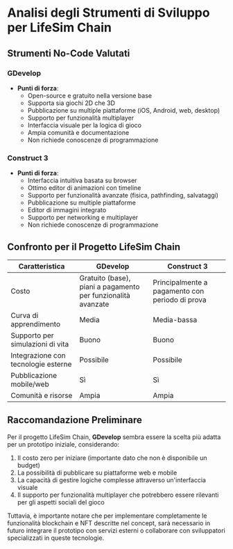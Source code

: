 # Analisi degli Strumenti di Sviluppo per LifeSim Chain

## Strumenti No-Code Valutati

### GDevelop
- **Punti di forza**: 
  - Open-source e gratuito nella versione base
  - Supporta sia giochi 2D che 3D
  - Pubblicazione su multiple piattaforme (iOS, Android, web, desktop)
  - Supporto per funzionalità multiplayer
  - Interfaccia visuale per la logica di gioco
  - Ampia comunità e documentazione
  - Non richiede conoscenze di programmazione

### Construct 3
- **Punti di forza**:
  - Interfaccia intuitiva basata su browser
  - Ottimo editor di animazioni con timeline
  - Supporto per funzionalità avanzate (fisica, pathfinding, salvataggi)
  - Pubblicazione su multiple piattaforme
  - Editor di immagini integrato
  - Supporto per networking e multiplayer
  - Non richiede conoscenze di programmazione

## Confronto per il Progetto LifeSim Chain

| Caratteristica | GDevelop | Construct 3 |
|----------------|----------|-------------|
| Costo | Gratuito (base), piani a pagamento per funzionalità avanzate | Principalmente a pagamento con periodo di prova |
| Curva di apprendimento | Media | Media-bassa |
| Supporto per simulazioni di vita | Buono | Buono |
| Integrazione con tecnologie esterne | Possibile | Possibile |
| Pubblicazione mobile/web | Sì | Sì |
| Comunità e risorse | Ampia | Ampia |

## Raccomandazione Preliminare

Per il progetto LifeSim Chain, **GDevelop** sembra essere la scelta più adatta per un prototipo iniziale, considerando:

1. Il costo zero per iniziare (importante dato che non è disponibile un budget)
2. La possibilità di pubblicare su piattaforme web e mobile
3. La capacità di gestire logiche complesse attraverso un'interfaccia visuale
4. Il supporto per funzionalità multiplayer che potrebbero essere rilevanti per gli aspetti sociali del gioco

Tuttavia, è importante notare che per implementare completamente le funzionalità blockchain e NFT descritte nel concept, sarà necessario in futuro integrare il prototipo con servizi esterni o collaborare con sviluppatori specializzati in queste tecnologie.
